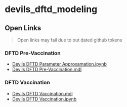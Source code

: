 # devils_dftd_modeling

## Open Links
 > Open links may fail due to out dated github tokens

### DFTD Pre-Vaccination
 - [Devils DFTD Parameter Approxamation.ipynb](https://open.stochss.org?open=https://raw.githubusercontent.com/StochSS/devils_dftd_modeling/develop/Devils%20DFTD%20Parameter%20Approxamation.ipynb?token=AKUOBDXPODN7MZ3GE7U5CITBPACAW)
 - [Devils DFTD Pre-Vaccination.mdl](https://open.stochss.org?open=https://raw.githubusercontent.com/StochSS/devils_dftd_modeling/develop/Devils%20DFTD%20Pre-Vaccination.mdl?token=AKUOBDVAZWKVYWYS3BSESCLBPAB6I)

### DFTD Vaccination
 - [Devils DFTD Vaccination.mdl](https://open.stochss.org?open=https://raw.githubusercontent.com/StochSS/devils_dftd_modeling/develop/Devils%20DFTD%20Vaccination.mdl?token=AKUOBDWHJR2HZS4FQYLWNQ3BPACIM)
 - [Devils DFTD Vaccination.ipynb](https://open.stochss.org?open=https://raw.githubusercontent.com/StochSS/devils_dftd_modeling/develop/Devils%20DFTD%20Vaccination.ipynb?token=AKUOBDQ6RDQVNZZRWMXQM5TBPPXVE)
